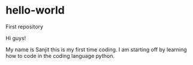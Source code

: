 # hello-world
First repository


Hi guys!

My name is Sanjit this is my first time coding. I am starting off by learning how to code in the coding language python.
